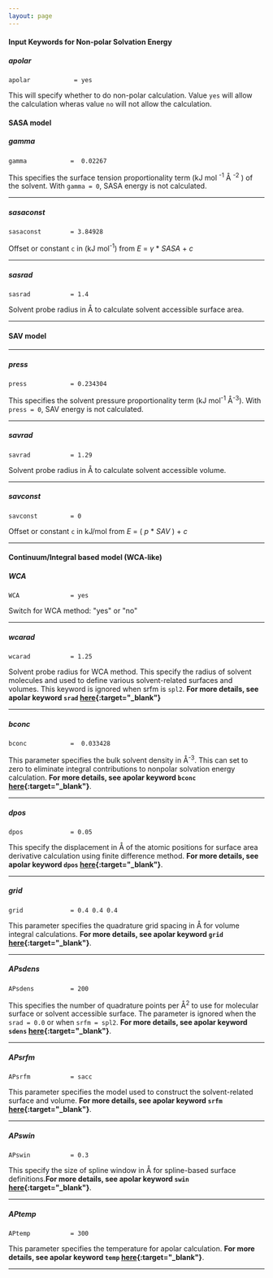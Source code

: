 ```yaml
---
layout: page
---
```

        

#### Input Keywords for Non-polar Solvation Energy

##### apolar

    apolar            = yes


This will specify whether to do non-polar calculation. Value `yes` will allow the calculation wheras value `no` will not allow the calculation.


#### <a name="sasa_model"></a> SASA model

##### gamma

    gamma            =  0.02267

This specifies the surface tension proportionality term (kJ mol <sup>-1</sup> Å <sup>-2</sup> ) of the solvent. With `gamma = 0`, SASA energy is not calculated.

***

##### sasaconst

    sasaconst        = 3.84928

Offset or constant `c` in (kJ mol<sup>-1</sup>) from _E_ =  _γ_ * _SASA_ + _c_

***

##### sasrad

    sasrad           = 1.4

Solvent probe radius in Å to calculate solvent accessible surface area.

***

#### <a name="sav_model"></a> SAV model

***

##### press

    press            = 0.234304

This specifies the solvent pressure proportionality term (kJ mol<sup>-1</sup> Å<sup>-3</sup>). With `press = 0`, SAV energy is not calculated.

***

##### savrad

    savrad           = 1.29

Solvent probe radius in Å to calculate solvent accessible volume.

***

##### savconst

    savconst         = 0

Offset or constant `c` in kJ/mol from _E_ = ( <var>p</var> * _SAV_ ) + <var>c</var>

***

#### Continuum/Integral based model (WCA-like)

##### WCA

    WCA              = yes

Switch for WCA method: "yes" or "no"

***

##### wcarad

    wcarad           = 1.25

Solvent probe radius for WCA method. This specify the radius of solvent molecules and used to define various solvent-related surfaces and volumes. This keyword is ignored when srfm is `spl2`. **For more details, see apolar keyword `srad` [here][apolar-keywords]{:target="_blank"}**

***

##### bconc

    bconc            =  0.033428

This parameter specifies the bulk solvent density in Å<sup>-3</sup>.   This can set to zero to eliminate integral contributions to nonpolar solvation energy calculation. **For more details, see apolar keyword `bconc` [here][apolar-keywords]{:target="_blank"}**.

***

##### dpos

    dpos             = 0.05

This specify the displacement in Å of the atomic positions for surface area derivative calculation using finite difference method. **For more details, see apolar keyword `dpos` [here][apolar-keywords]{:target="_blank"}**.

***

##### grid

    grid             = 0.4 0.4 0.4

This parameter specifies the quadrature grid spacing in Å for volume integral calculations. **For more details, see apolar keyword `grid` [here][apolar-keywords]{:target="_blank"}**.

***

##### APsdens

    APsdens          = 200

This specifies the number of quadrature points per Å<sup>2</sup>  to use for molecular surface or solvent accessible surface. The parameter is ignored when the `srad = 0.0` or when `srfm = spl2`. **For more details, see apolar keyword `sdens` [here][apolar-keywords]{:target="_blank"}**.

***

##### APsrfm

    APsrfm           = sacc

This parameter specifies the model used to construct the solvent-related surface and volume. **For more details, see apolar keyword `srfm` [here][apolar-keywords]{:target="_blank"}**.

***

##### APswin

    APswin           = 0.3

This specify the size of spline window in Å for  spline-based surface definitions.**For more details, see apolar keyword `swin` [here][apolar-keywords]{:target="_blank"}**.

***

##### APtemp

    APtemp           = 300 

This parameter specifies the temperature for apolar calculation. **For more details, see apolar keyword `temp` [here][apolar-keywords]{:target="_blank"}**.

***


[apolar-keywords]: http://www.poissonboltzmann.org/docs/apbs-overview/#apolar
